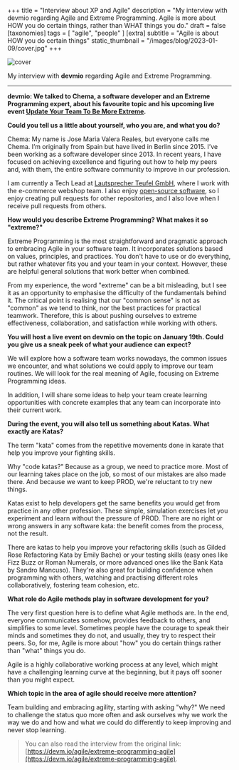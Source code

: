 +++
title = "Interview about XP and Agile"
description = "My interview with devmio regarding Agile and Extreme Programming. Agile is more about HOW you do certain things, rather than WHAT things you do."
draft = false
[taxonomies]
tags = [ "agile", "people" ]
[extra]
subtitle = "Agile is about HOW you do certain things"
static_thumbnail = "/images/blog/2023-01-09/cover.jpg"
+++

![cover](/images/blog/2023-01-09/cover.jpg)

My interview with **devmio** regarding Agile and Extreme Programming.

<!-- more -->

---

**devmio: We talked to Chema, a software developer and an Extreme Programming expert, about his favourite topic and his upcoming live event [Update Your Team To Be More Extreme](https://devm.io/update-your-team-to-be-more-extreme/).**

**Could you tell us a little about yourself, who you are, and what you do?**

Chema: My name is Jose Maria Valera Reales, but everyone calls me Chema. I’m originally from Spain but have lived in Berlin since 2015. I’ve been working as a software developer since 2013. In recent years, I have focused on achieving excellence and figuring out how to help my peers and, with them, the entire software community to improve in our profession.

I am currently a Tech Lead at [Lautsprecher Teufel GmbH](https://teufel.de/), where I work with the e-commerce webshop team. I also enjoy [open-source software](https://github.com/Chemaclass), so I enjoy creating pull requests for other repositories, and I also love when I receive pull requests from others.

**How would you describe Extreme Programming? What makes it so "extreme?"**

Extreme Programming is the most straightforward and pragmatic approach to embracing Agile in your software team. It incorporates solutions based on values, principles, and practices. You don't have to use or do everything, but rather whatever fits you and your team in your context. However, these are helpful general solutions that work better when combined.

From my experience, the word "extreme" can be a bit misleading, but I see it as an opportunity to emphasise the difficulty of the fundamentals behind it. The critical point is realising that our "common sense" is not as "common" as we tend to think, nor the best practices for practical teamwork. Therefore, this is about pushing ourselves to extreme effectiveness, collaboration, and satisfaction while working with others.

**You will host a live event on devmio on the topic on January 19th. Could you give us a sneak peek of what your audience can expect?**

We will explore how a software team works nowadays, the common issues we encounter, and what solutions we could apply to improve our team routines. We will look for the real meaning of Agile, focusing on Extreme Programming ideas.

In addition, I will share some ideas to help your team create learning opportunities with concrete examples that any team can incorporate into their current work.

**During the event, you will also tell us something about Katas. What exactly are Katas?**

The term "kata" comes from the repetitive movements done in karate that help you improve your fighting skills.

Why "code katas?" Because as a group, we need to practice more. Most of our learning takes place on the job, so most of our mistakes are also made there. And because we want to keep PROD, we're reluctant to try new things.

Katas exist to help developers get the same benefits you would get from practice in any other profession. These simple, simulation exercises let you experiment and learn without the pressure of PROD. There are no right or wrong answers in any software kata: the benefit comes from the process, not the result.

There are katas to help you improve your refactoring skills (such as Gilded Rose Refactoring Kata by Emily Bache) or your testing skills (easy ones like Fizz Buzz or Roman Numerals, or more advanced ones like the Bank Kata by Sandro Mancuso). They're also great for building confidence when programming with others, watching and practising different roles collaboratively, fostering team cohesion, etc.

**What role do Agile methods play in software development for you?**

The very first question here is to define what Agile methods are. In the end, everyone communicates somehow, provides feedback to others, and simplifies to some level. Sometimes people have the courage to speak their minds and sometimes they do not, and usually, they try to respect their peers. So, for me, Agile is more about "how" you do certain things rather than "what" things you do.

Agile is a highly collaborative working process at any level, which might have a challenging learning curve at the beginning, but it pays off sooner than you might expect.

**Which topic in the area of agile should receive more attention?**

Team building and embracing agility, starting with asking "why?" We need to challenge the status quo more often and ask ourselves why we work the way we do and how and what we could do differently to keep improving and never stop learning.

> You can also read the interview from the original link: [https://devm.io/agile/extreme-programming-agile](https://devm.io/agile/extreme-programming-agile).

